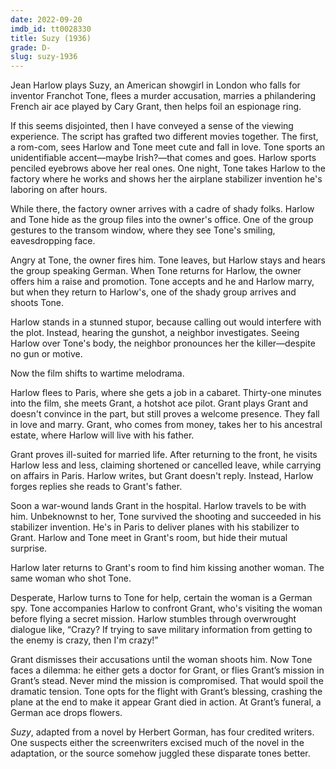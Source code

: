 ```yaml
---
date: 2022-09-20
imdb_id: tt0028330
title: Suzy (1936)
grade: D-
slug: suzy-1936
---
```


Jean Harlow plays Suzy, an American showgirl in London who falls for inventor Franchot Tone, flees a murder accusation, marries a philandering French air ace played by Cary Grant, then helps foil an espionage ring.

<!-- end -->

If this seems disjointed, then I have conveyed a sense of the viewing experience. The script has grafted two different movies together. The first, a rom-com, sees Harlow and Tone meet cute and fall in love. Tone sports an unidentifiable accent—maybe Irish?—that comes and goes. Harlow sports penciled eyebrows above her real ones. One night, Tone takes Harlow to the factory where he works and shows her the airplane stabilizer invention he's laboring on after hours.

While there, the factory owner arrives with a cadre of shady folks. Harlow and Tone hide as the group files into the owner's office. One of the group gestures to the transom window, where they see Tone's smiling, eavesdropping face.

Angry at Tone, the owner fires him. Tone leaves, but Harlow stays and hears the group speaking German. When Tone returns for Harlow, the owner offers him a raise and promotion. Tone accepts and he and Harlow marry, but when they return to Harlow's, one of the shady group arrives and shoots Tone.

Harlow stands in a stunned stupor, because calling out would interfere with the plot. Instead, hearing the gunshot, a neighbor investigates. Seeing Harlow over Tone's body, the neighbor pronounces her the killer—despite no gun or motive.

Now the film shifts to wartime melodrama.

Harlow flees to Paris, where she gets a job in a cabaret. Thirty-one minutes into the film, she meets Grant, a hotshot ace pilot. Grant plays Grant and doesn't convince in the part, but still proves a welcome presence. They fall in love and marry. Grant, who comes from money, takes her to his ancestral estate, where Harlow will live with his father.

Grant proves ill-suited for married life. After returning to the front, he visits Harlow less and less, claiming shortened or cancelled leave, while carrying on affairs in Paris. Harlow writes, but Grant doesn't reply. Instead, Harlow forges replies she reads to Grant's father.

Soon a war-wound lands Grant in the hospital. Harlow travels to be with him. Unbeknownst to her, Tone survived the shooting and succeeded in his stabilizer invention. He's in Paris to deliver planes with his stabilizer to Grant. Harlow and Tone meet in Grant's room, but hide their mutual surprise.

Harlow later returns to Grant's room to find him kissing another woman. The same woman who shot Tone.

Desperate, Harlow turns to Tone for help, certain the woman is a German spy. Tone accompanies Harlow to confront Grant, who's visiting the woman before flying a secret mission. Harlow stumbles through overwrought dialogue like, “Crazy? If trying to save military information from getting to the enemy is crazy, then I'm crazy!”

Grant dismisses their accusations until the woman shoots him. Now Tone faces a dilemma: he either gets a doctor for Grant, or flies Grant’s mission in Grant’s stead. Never mind the mission is compromised. That would spoil the dramatic tension. Tone opts for the flight with Grant’s blessing, crashing the plane at the end to make it appear Grant died in action. At Grant’s funeral, a German ace drops flowers.

_Suzy_, adapted from a novel by Herbert Gorman, has four credited writers. One suspects either the screenwriters excised much of the novel in the adaptation, or the source somehow juggled these disparate tones better.
